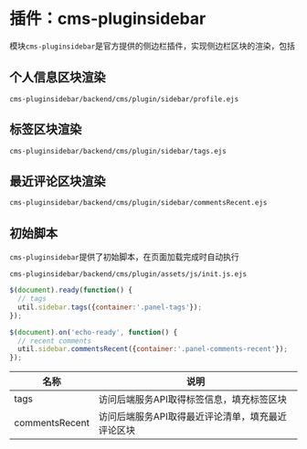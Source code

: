 # 插件：cms-pluginsidebar

模块`cms-pluginsidebar`是官方提供的侧边栏插件，实现侧边栏区块的渲染，包括

## 个人信息区块渲染

`cms-pluginsidebar/backend/cms/plugin/sidebar/profile.ejs`

## 标签区块渲染

`cms-pluginsidebar/backend/cms/plugin/sidebar/tags.ejs`

## 最近评论区块渲染

`cms-pluginsidebar/backend/cms/plugin/sidebar/commentsRecent.ejs`

## 初始脚本

`cms-pluginsidebar`提供了初始脚本，在页面加载完成时自动执行

`cms-pluginsidebar/backend/cms/plugin/assets/js/init.js.ejs`

``` javascript
$(document).ready(function() {
  // tags
  util.sidebar.tags({container:'.panel-tags'});
});

$(document).on('echo-ready', function() {
  // recent comments
  util.sidebar.commentsRecent({container:'.panel-comments-recent'});
});
```

|名称|说明|
|-|-|
|tags|访问后端服务API取得标签信息，填充标签区块|
|commentsRecent|访问后端服务API取得最近评论清单，填充最近评论区块|
